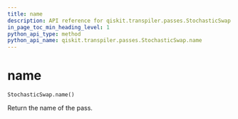 ```yaml
---
title: name
description: API reference for qiskit.transpiler.passes.StochasticSwap.name
in_page_toc_min_heading_level: 1
python_api_type: method
python_api_name: qiskit.transpiler.passes.StochasticSwap.name
---
```


# name

<span id="qiskit.transpiler.passes.StochasticSwap.name" />

`StochasticSwap.name()`

Return the name of the pass.


